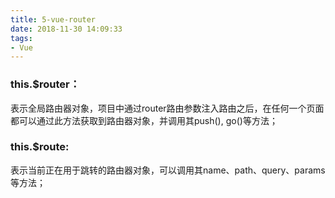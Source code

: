 ```yaml
---
title: 5-vue-router
date: 2018-11-30 14:09:33
tags:
- Vue
---
```



### this.$router：
表示全局路由器对象，项目中通过router路由参数注入路由之后，在任何一个页面都可以通过此方法获取到路由器对象，并调用其push(), go()等方法；


### this.$route:
表示当前正在用于跳转的路由器对象，可以调用其name、path、query、params等方法；